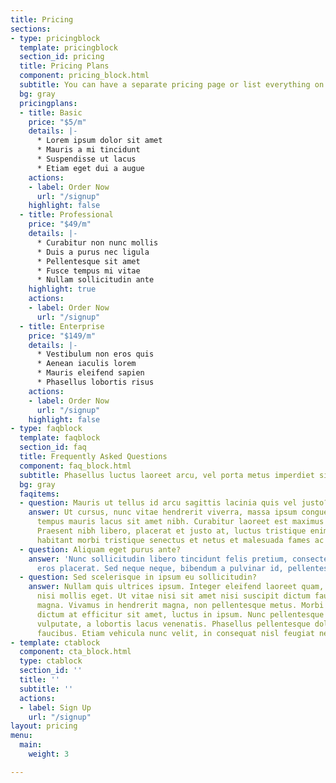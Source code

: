 ```yaml
---
title: Pricing
sections:
- type: pricingblock
  template: pricingblock
  section_id: pricing
  title: Pricing Plans
  component: pricing_block.html
  subtitle: You can have a separate pricing page or list everything on the home page.
  bg: gray
  pricingplans:
  - title: Basic
    price: "$5/m"
    details: |-
      * Lorem ipsum dolor sit amet
      * Mauris a mi tincidunt
      * Suspendisse ut lacus
      * Etiam eget dui a augue
    actions:
    - label: Order Now
      url: "/signup"
    highlight: false
  - title: Professional
    price: "$49/m"
    details: |-
      * Curabitur non nunc mollis
      * Duis a purus nec ligula
      * Pellentesque sit amet
      * Fusce tempus mi vitae
      * Nullam sollicitudin ante
    highlight: true
    actions:
    - label: Order Now
      url: "/signup"
  - title: Enterprise
    price: "$149/m"
    details: |-
      * Vestibulum non eros quis
      * Aenean iaculis lorem
      * Mauris eleifend sapien
      * Phasellus lobortis risus
    actions:
    - label: Order Now
      url: "/signup"
    highlight: false
- type: faqblock
  template: faqblock
  section_id: faq
  title: Frequently Asked Questions
  component: faq_block.html
  subtitle: Phasellus luctus laoreet arcu, vel porta metus imperdiet sit amet.
  bg: gray
  faqitems:
  - question: Mauris ut tellus id arcu sagittis lacinia quis vel justo?
    answer: Ut cursus, nunc vitae hendrerit viverra, massa ipsum congue quam, sed
      tempus mauris lacus sit amet nibh. Curabitur laoreet est maximus mollis feugiat.
      Praesent nibh libero, placerat et justo at, luctus tristique enim. Pellentesque
      habitant morbi tristique senectus et netus et malesuada fames ac turpis egestas.
  - question: Aliquam eget purus ante?
    answer: 'Nunc sollicitudin libero tincidunt felis pretium, consectetur aliquam
      eros placerat. Sed neque neque, bibendum a pulvinar id, pellentesque eget velit. '
  - question: Sed scelerisque in ipsum eu sollicitudin?
    answer: Nullam quis ultrices ipsum. Integer eleifend laoreet quam, ac dignissim
      nisi mollis eget. Ut vitae nisi sit amet nisi suscipit dictum faucibus eget
      magna. Vivamus in hendrerit magna, non pellentesque metus. Morbi orci odio,
      dictum at efficitur sit amet, luctus in ipsum. Nunc pellentesque mi vel dui
      vulputate, a lobortis lacus venenatis. Phasellus pellentesque dolor id feugiat
      faucibus. Etiam vehicula nunc velit, in consequat nisl feugiat nec.
- template: ctablock
  component: cta_block.html
  type: ctablock
  section_id: ''
  title: ''
  subtitle: ''
  actions:
  - label: Sign Up
    url: "/signup"
layout: pricing
menu:
  main:
    weight: 3

---
```

